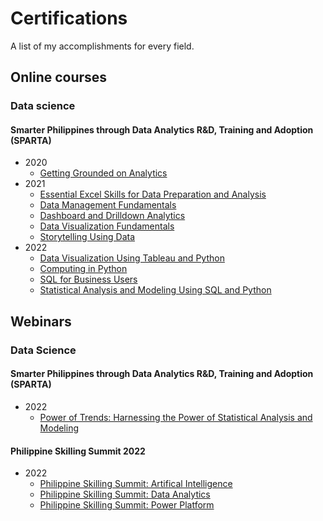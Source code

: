 # Certifications
A list of my accomplishments for every field.

## Online courses
### Data science
#### Smarter Philippines through Data Analytics R&D, Training and Adoption (SPARTA)
* 2020
  * [Getting Grounded on Analytics](certificates/online_courses/data_science/SPARTA/Development%20Academy%20of%20the%20Philippines%20SP101%20Certificate%20_%20CourseBank.pdf)
* 2021
  * [Essential Excel Skills for Data Preparation and Analysis](certificates/online_courses/data_science/SPARTA/Development%20Academy%20of%20the%20Philippines%20SP201%20Certificate%20_%20CourseBank.pdf)
  * [Data Management Fundamentals](certificates/online_courses/data_science/SPARTA/Development%20Academy%20of%20the%20Philippines%20SP301%20Certificate%20_%20CourseBank.pdf)
  * [Dashboard and Drilldown Analytics](certificates/online_courses/data_science/SPARTA/Development%20Academy%20of%20the%20Philippines%20SP401%20Certificate%20_%20CourseBank.pdf)
  * [Data Visualization Fundamentals](certificates/online_courses/data_science/SPARTA/Development%20Academy%20of%20the%20Philippines%20SP501%20Certificate%20_%20CourseBank.pdf)
  * [Storytelling Using Data](certificates/online_courses/data_science/SPARTA/Development%20Academy%20of%20the%20Philippines%20SP503%20Certificate%20_%20Coursebank.pdf)
* 2022
  * [Data Visualization Using Tableau and Python](certificates/online_courses/data_science/SPARTA/Development%20Academy%20of%20the%20Philippines%20SP502%20Certificate%20_%20Coursebank.pdf)
  * [Computing in Python](certificates/online_courses/data_science/SPARTA/Development%20Academy%20of%20the%20Philippines%20SP202%20Certificate%20_%20Coursebank.pdf)
  * [SQL for Business Users](certificates/online_courses/data_science/SPARTA/Development%20Academy%20of%20the%20Philippines%20SP203%20Certificate%20_%20Coursebank.pdf)
  * [Statistical Analysis and Modeling Using SQL and Python](certificates/online_courses/data_science/SPARTA/Development%20Academy%20of%20the%20Philippines%20SP802%20Certificate%20_%20Coursebank.pdf)

## Webinars
### Data Science
#### Smarter Philippines through Data Analytics R&D, Training and Adoption (SPARTA)
* 2022
  * [Power of Trends: Harnessing the Power of Statistical Analysis and Modeling](certificates/webinars/SPARTA/E-CERTIFICATE%20POWER%20OF%20TRENDS.pdf)
#### Philippine Skilling Summit 2022
* 2022
  * [Philippine Skilling Summit: Artifical Intelligence](certificates/webinars/philippine_skilling_summit/Artificial%20Intelligence%20Track%20-%20Skilling%20Summit%202022.jpeg)
  * [Philippine Skilling Summit: Data Analytics](certificates/webinars/philippine_skilling_summit/Data%20Analytics%20Track%20-%20Skilling%20Summit%202022.jpeg)
  * [Philippine Skilling Summit: Power Platform](certificates/webinars/philippine_skilling_summit/Power%20Platform%20Track%20-%20Skilling%20Summit%202022.jpeg)